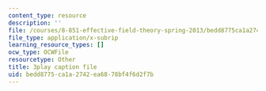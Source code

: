 ```yaml
---
content_type: resource
description: ''
file: /courses/8-851-effective-field-theory-spring-2013/bedd8775ca1a2742ea6878bf4f6d2f7b_tKo9-jn7A3g.srt
file_type: application/x-subrip
learning_resource_types: []
ocw_type: OCWFile
resourcetype: Other
title: 3play caption file
uid: bedd8775-ca1a-2742-ea68-78bf4f6d2f7b
---
```

